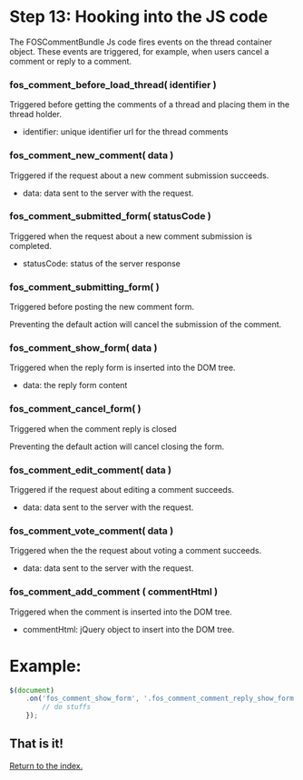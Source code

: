 Step 13: Hooking into the JS code
=================================

The FOSCommentBundle Js code fires events on the thread container object.
These events are triggered, for example, when users cancel a comment or reply to a comment.


### fos_comment_before_load_thread( identifier )

Triggered before getting the comments of a thread and placing them in the thread holder.

- identifier: unique identifier url for the thread comments


### fos_comment_new_comment( data )

Triggered if the request about a new comment submission succeeds.

- data: data sent to the server with the request.


### fos_comment_submitted_form( statusCode )

Triggered when the request about a new comment submission is completed.

 - statusCode: status of the server response


### fos_comment_submitting_form(  )

Triggered before posting the new comment form.

Preventing the default action will cancel the submission of the comment.

### fos_comment_show_form( data )

Triggered when the reply form is inserted into the DOM tree.

 - data: the reply form content


### fos_comment_cancel_form(  )

Triggered when the comment reply is closed

Preventing the default action will cancel closing the form.

### fos_comment_edit_comment( data )

Triggered if the request about editing a comment succeeds.

 - data: data sent to the server with the request.

### fos_comment_vote_comment( data )

Triggered when the the request about voting a comment succeeds.

 - data: data sent to the server with the request.


### fos_comment_add_comment ( commentHtml )

Triggered when the comment is inserted into the DOM tree.

 - commentHtml: jQuery object to insert into the DOM tree.



Example:
=============================

```js
$(document)
    .on('fos_comment_show_form', '.fos_comment_comment_reply_show_form', function (event, data) {
        // do stuffs
    });
```

## That is it!
[Return to the index.](index.md)
